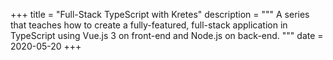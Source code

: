 +++
title = "Full-Stack TypeScript with Kretes"
description = """
A series that teaches how to create a fully-featured, full-stack application in TypeScript using Vue.js 3 on front-end and Node.js on back-end.
"""
date = 2020-05-20
+++

